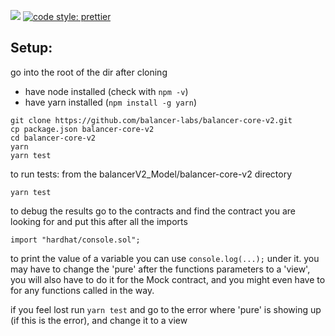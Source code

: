 ![](https://i.ytimg.com/vi/tLrJeoao8HM/maxresdefault.jpg)
[![code style: prettier](https://img.shields.io/badge/code_style-prettier-ff69b4.svg?style=flat-square)](https://github.com/prettier/prettier)


## Setup:


go into the root of the dir after cloning

- have node installed (check with `npm -v`)
-  have yarn installed (`npm install -g yarn`)

```
git clone https://github.com/balancer-labs/balancer-core-v2.git
cp package.json balancer-core-v2
cd balancer-core-v2
yarn
yarn test
```

to run tests:
from the balancerV2_Model/balancer-core-v2 directory

`yarn test`

to debug the results go to the contracts and find the contract you are looking for and put this after all the imports

`import "hardhat/console.sol";`

to print the value of a variable you can use `console.log(...);` under it. you may have to change the 'pure' after the functions parameters to a 'view', you will also have to do it for the Mock contract, and you might even have to for any functions called in the way.

if you feel lost run `yarn test` and go to the error where 'pure' is showing up (if this is the error), and change it to a view
